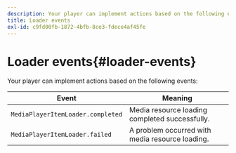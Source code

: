 ```yaml
---
description: Your player can implement actions based on the following events 
title: Loader events
exl-id: c9fd00fb-1872-4bfb-8ce3-fdece4af45fe
---
```

# Loader events{#loader-events}

Your player can implement actions based on the following events:

|  Event  | Meaning  |
|---|---|
| `MediaPlayerItemLoader.completed` | Media resource loading completed successfully.  |
| `MediaPlayerItemLoader.failed` | A problem occurred with media resource loading.  |
